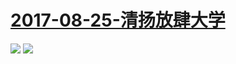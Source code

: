 # [2017-08-25-清扬放肆大学](https://www.bilibili.com/blackboard/activity-QYFSDX.html)
![](https://bilicover2017.github.io/Android/2017-08-25-清扬放肆大学.jpg)
![](https://bilicover2017.github.io/iOS/2017-08-25.jpg)